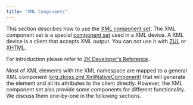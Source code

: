 ```yaml
---
title: "XML Components"
---
```




This section describes how to use the [XML component set](/zuml_ref/xml). The XML component
set is a special [component set](/zuml_ref/languages) used in a XML device. A
XML device is a client that accepts XML output. You can *not* use it
with [ZUL](/zuml_ref/zul) or
[XHTML](/zuml_ref/xhtml).

For introduction please refer to [ZK Developer's Reference]({{site.baseurl}}/zk_dev_ref/ui_patterns/xml_output).

Most of XML elements with the XML namespace are mapped to a general XML
component ([org.zkoss.zml.XmlNativeComponent](https://www.zkoss.org/javadoc/latest/zk/org/zkoss/zml/XmlNativeComponent.html)) that
will generate the element and all its attributes to the client directly.
However, the XML component set also provide some components for
different functionality. We discuss them one-by-one in the following
sections.